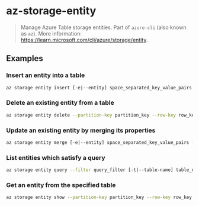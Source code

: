 # az-storage-entity

> Manage Azure Table storage entities. Part of `azure-cli` (also known as `az`). More information: <https://learn.microsoft.com/cli/azure/storage/entity>.

## Examples

### Insert an entity into a table

```bash
az storage entity insert [-e|--entity] space_separated_key_value_pairs [-t|--table-name] table_name --account-name storage_account_name --account-key storage_account_key
```

### Delete an existing entity from a table

```bash
az storage entity delete --partition-key partition_key --row-key row_key [-t|--table-name] table_name --account-name storage_account_name --account-key storage_account_key
```

### Update an existing entity by merging its properties

```bash
az storage entity merge [-e|--entity] space_separated_key_value_pairs [-t|--table-name] table_name --account-name storage_account_name --account-key storage_account_key
```

### List entities which satisfy a query

```bash
az storage entity query --filter query_filter [-t|--table-name] table_name --account-name storage_account_name --account-key storage_account_key
```

### Get an entity from the specified table

```bash
az storage entity show --partition-key partition_key --row-key row_key [-t|--table-name] table_name --account-name storage_account_name --account-key storage_account_key
```

